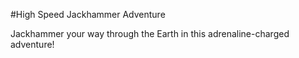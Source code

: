 #High Speed Jackhammer Adventure

Jackhammer your way through the Earth in this adrenaline-charged adventure!
